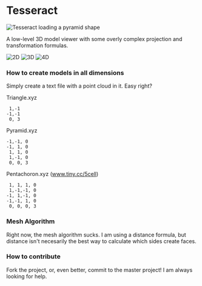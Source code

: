 # Tesseract

![Tesseract loading a pyramid shape](http://i.imgur.com/0BS7TqX.png)

A low-level 3D model viewer with some overly complex projection and transformation formulas.

![2D](https://img.shields.io/badge/2D%20Models-Implemented-green.svg)
![3D](https://img.shields.io/badge/3D%20Models-Implemented-green.svg)
![4D](https://img.shields.io/badge/4D%20Models-Unimplemented-red.svg)

### How to create models in all dimensions

Simply create a text file with a point cloud in it. Easy right?

Triangle.xyz
```
 1,-1
-1,-1
 0, 3
```

Pyramid.xyz
```
-1,-1, 0
-1, 1, 0
 1, 1, 0
 1,-1, 0
 0, 0, 3
```

Pentachoron.xyz (www.tiny.cc/5cell)
```
 1, 1, 1, 0
 1,-1,-1, 0
-1, 1,-1, 0
-1,-1, 1, 0
 0, 0, 0, 3
```

### Mesh Algorithm

Right now, the mesh algorithm sucks. I am using a distance formula, but distance isn't necesarily the best way to calculate which sides create faces.

### How to contribute
Fork the project, or, even better, commit to the master project! I am always looking for help.
